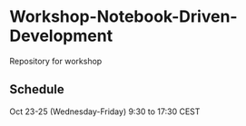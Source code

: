 # Workshop-Notebook-Driven-Development
Repository for workshop


## Schedule
Oct 23-25 (Wednesday-Friday)
9:30 to 17:30 CEST